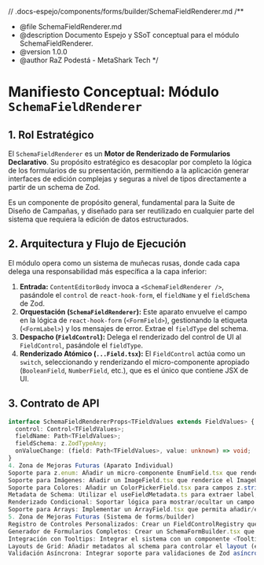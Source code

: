 // .docs-espejo/components/forms/builder/SchemaFieldRenderer.md
/\*\*

- @file SchemaFieldRenderer.md
- @description Documento Espejo y SSoT conceptual para el módulo SchemaFieldRenderer.
- @version 1.0.0
- @author RaZ Podestá - MetaShark Tech
  \*/

# Manifiesto Conceptual: Módulo `SchemaFieldRenderer`

## 1. Rol Estratégico

El `SchemaFieldRenderer` es un **Motor de Renderizado de Formularios Declarativo**. Su propósito estratégico es desacoplar por completo la lógica de los formularios de su presentación, permitiendo a la aplicación generar interfaces de edición complejas y seguras a nivel de tipos directamente a partir de un schema de Zod.

Es un componente de propósito general, fundamental para la Suite de Diseño de Campañas, y diseñado para ser reutilizado en cualquier parte del sistema que requiera la edición de datos estructurados.

## 2. Arquitectura y Flujo de Ejecución

El módulo opera como un sistema de muñecas rusas, donde cada capa delega una responsabilidad más específica a la capa inferior:

1.  **Entrada:** `ContentEditorBody` invoca a `<SchemaFieldRenderer />`, pasándole el `control` de `react-hook-form`, el `fieldName` y el `fieldSchema` de Zod.
2.  **Orquestación (`SchemaFieldRenderer`):** Este aparato envuelve el campo en la lógica de `react-hook-form` (`<FormField>`), gestionando la etiqueta (`<FormLabel>`) y los mensajes de error. Extrae el `fieldType` del schema.
3.  **Despacho (`FieldControl`):** Delega el renderizado del control de UI al `FieldControl`, pasándole el `fieldType`.
4.  **Renderizado Atómico (`...Field.tsx`):** El `FieldControl` actúa como un `switch`, seleccionando y renderizando el micro-componente apropiado (`BooleanField`, `NumberField`, etc.), que es el único que contiene JSX de UI.

## 3. Contrato de API

```typescript
interface SchemaFieldRendererProps<TFieldValues extends FieldValues> {
  control: Control<TFieldValues>;
  fieldName: Path<TFieldValues>;
  fieldSchema: z.ZodTypeAny;
  onValueChange: (field: Path<TFieldValues>, value: unknown) => void;
}
4. Zona de Mejoras Futuras (Aparato Individual)
Soporte para z.enum: Añadir un micro-componente EnumField.tsx que renderice un <Select> con las opciones del enum.
Soporte para Imágenes: Añadir un ImageField.tsx que renderice el ImageUploader para campos z.string().describe("image").
Soporte para Colores: Añadir un ColorPickerField.tsx para campos z.string().describe("color").
Metadata de Schema: Utilizar el useFieldMetadata.ts para extraer label, placeholder y description directamente del fieldSchema de Zod (ej. z.string().describe("Este es el placeholder")), reduciendo la necesidad de props adicionales.
Renderizado Condicional: Soportar lógica para mostrar/ocultar un campo basado en el valor de otro (ej. z.object({ a: z.boolean(), b: z.string().optional().refine(...) })).
Soporte para Arrays: Implementar un ArrayField.tsx que permita añadir/eliminar dinámicamente un conjunto de campos para z.array(z.object(...)).
5. Zona de Mejoras Futuras (Sistema de forms/builder)
Registro de Controles Personalizados: Crear un FieldControlRegistry que permita registrar nuevos tipos de campo personalizados sin modificar el switch del FieldControl, siguiendo el Patrón de Inversión de Dependencias.
Generador de Formularios Completos: Crear un SchemaFormBuilder.tsx que tome un schema de Zod completo y un onSubmit, y renderice todo el formulario, incluyendo el botón de submit y el manejo del estado de carga.
Integración con Tooltips: Integrar el sistema con un componente <Tooltip> de shadcn/ui para que, si un schema tiene una .description(), se muestre un icono de información junto a la etiqueta del campo con la descripción.
Layouts de Grid: Añadir metadatos al schema para controlar el layout (ej. z.string().describe("col-span-2")) y que el SchemaFieldRenderer pueda colocar los campos en una cuadrícula.
Validación Asíncrona: Integrar soporte para validaciones de Zod asíncronas (.refine(async ...)), mostrando un estado de carga/validación a nivel de campo.
```
